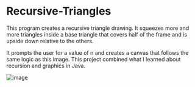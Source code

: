 # Recursive-Triangles
This program creates a recursive triangle drawing. It squeezes more and more triangles inside a base triangle that covers half of the frame and is upside down relative to the others.

It prompts the user for a value of n and creates a canvas that follows the same logic as this image. This project combined what I learned about recursion and graphics in Java.

![image](https://user-images.githubusercontent.com/86609189/166622740-04a20f26-e013-430a-8348-4608daab4307.png)
